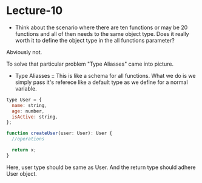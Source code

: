 # Lecture-10

- Think about the scenario where there are ten functions or may be 20 functions and all of then needs to the same object type. Does it really worth it to define the object type in the all functions parameter?

Abviously not.

To solve that particular problem "Type Aliasses" came into picture.

- Type Aliasses :: This is like a schema for all functions. What we do is we simply pass it's referece like a default type as we define for a normal variable.

```javascript
type User = {
  name: string,
  age: number,
  isActive: string,
};

function createUser(user: User): User {
  //operations

  return x;
}
```

Here, user type should be same as User. And the return type should adhere User object.
